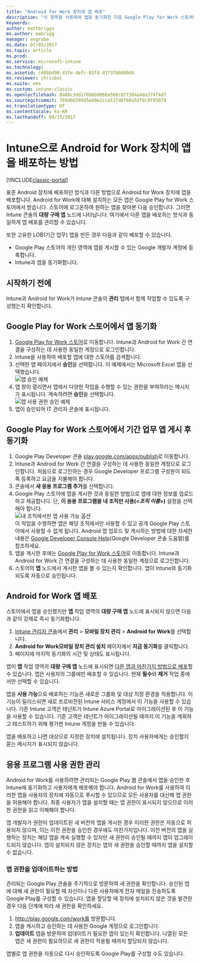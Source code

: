 ```yaml
---
title: "Android for Work 장치에 앱 배포"
description: "이 항목을 사용하여 앱을 동기화한 다음 Google Play for Work 스토어에서 Android for Work 장치로 배포합니다."
keywords: 
author: mattbriggs
ms.author: mabrigg
manager: angrobe
ms.date: 07/03/2017
ms.topic: article
ms.prod: 
ms.service: microsoft-intune
ms.technology: 
ms.assetid: cd0bbd90-d3fe-4efc-83fd-d1f3f86800d4
ms.reviewer: chrisbal
ms.suite: ems
ms.custom: intune-classic
ms.openlocfilehash: 0a00c3dd1f6b6b8066a568c87f304a4da374f4d7
ms.sourcegitcommit: 769db6599d5eb0e2cca537d0f60a5df9c9f05079
ms.translationtype: HT
ms.contentlocale: ko-KR
ms.lasthandoff: 09/15/2017
---
```

# <a name="how-to-deploy-apps-to-android-for-work-devices-with-intune"></a>Intune으로 Android for Work 장치에 앱을 배포하는 방법

[!INCLUDE[classic-portal](../includes/classic-portal.md)]

표준 Android 장치에 배포하던 방식과 다른 방법으로 Android for Work 장치에 앱을 배포합니다. Android for Work에 대해 설치하는 모든 앱은 Google Play for Work 스토어에서 받습니다. 스토어에 로그온하여 원하는 앱을 찾아본 다음 승인합니다.
그러면 Intune 콘솔의 **대량 구매 앱** 노드에 나타납니다. 여기에서 다른 앱을 배포하는 방식과 동일하게 앱 배포를 관리할 수 있습니다.

또한 고유한 LOB(기간 업무) 앱을 만든 경우 다음과 같이 배포할 수 있습니다.
- Google Play 스토어의 개인 영역에 앱을 게시할 수 있는 Google 개발자 계정에 등록합니다.
- Intune과 앱을 동기화합니다.

## <a name="before-you-start"></a>시작하기 전에

Intune과 Android for Work가 Intune 콘솔의 **관리** 탭에서 함께 작업할 수 있도록 구성했는지 확인합니다.

## <a name="synchronize-an-app-from-the-google-play-for-work-store"></a>Google Play for Work 스토어에서 앱 동기화


1. [Google Play for Work 스토어](https://play.google.com/work)로 이동합니다. Intune과 Android for Work 간 연결을 구성하는 데 사용한 동일한 계정으로 로그인합니다.
2. Intune을 사용하여 배포할 앱에 대한 스토어를 검색합니다.
3. 선택한 앱 페이지에서 **승인**을 선택합니다. 이 예제에서는 Microsoft Excel 앱을 선택했습니다.<br>
  ![앱 승인 예제](media/approve.png)
4. 앱 창이 열리면서 앱에서 다양한 작업을 수행할 수 있는 권한을 부여하라는 메시지가 표시됩니다. 계속하려면 **승인**을 선택합니다.<br>
  ![앱 사용 권한 승인 예제](media/approve-app-permissions.png)
5. 앱이 승인되어 IT 관리자 콘솔에 표시됩니다.

## <a name="publish-then-synchronize-a-line-of-business-app-from-the-google-play-for-work-store"></a>Google Play for Work 스토어에서 기간 업무 앱 게시 후 동기화

1. Google Play Developer 콘솔 [play.google.com/apps/publish](https://play.google.com/apps/publish)로 이동합니다.
2. Intune과 Android for Work 간 연결을 구성하는 데 사용한 동일한 계정으로 로그인합니다. 처음으로 로그인하는 경우 Google Developer 프로그램 구성원이 되도록 등록하고 요금을 지불해야 합니다.
3. 콘솔에서 **새 응용 프로그램 추가**를 선택합니다.
4. Google Play 스토어에 앱을 게시한 것과 동일한 방법으로 앱에 대한 정보를 업로드하고 제공합니다. 단, **이 응용 프로그램을 내 조직만 사용(<*조직 이름*>)** 설정을 선택해야 합니다.<br>
  ![내 조직에서만 앱 사용 가능 옵션](media/restrict.png)<br>
이 작업을 수행하면 앱은 해당 조직에서만 사용할 수 있고 공개 Google Play 스토어에서 사용할 수 없게 됩니다.
Android 앱 업로드 및 게시하는 방법에 대한 자세한 내용은 [Google Developer Console Help](https://support.google.com/googleplay/android-developer/answer/113469)(Google Developer 콘솔 도움말)를 참조하세요.
5. 앱을 게시한 후에는 [Google Play for Work 스토어](https://play.google.com/work)로 이동합니다. Intune과 Android for Work 간 연결을 구성하는 데 사용한 동일한 계정으로 로그인합니다.
6. 스토어의 **앱** 노드에서 게시한 앱을 볼 수 있는지 확인합니다. 앱이 Intune와 동기화되도록 자동으로 승인됩니다.

## <a name="deploy-an-android-for-work-app"></a>Android for Work 앱 배포

스토어에서 앱을 승인했지만 **앱** 작업 영역의 **대량 구매 앱** 노드에 표시되지 않으면 다음과 같이 강제로 즉시 동기화합니다.

1. [Intune 관리자 콘솔](https://manage.microsoft.com)에서 **관리** > **모바일 장치 관리** > **Android for Work**를 선택합니다.
2. **Android for Work모바일 장치 관리 설치** 페이지에서 **지금 동기화**를 클릭합니다.
3. 페이지에 마지막 동기화의 시간 및 상태도 표시됩니다.

앱이 **앱** 작업 영역의 **대량 구매 앱** 노드에 표시되면 [다른 앱과 마찬가지 방법으로 배포](deploy-apps-in-microsoft-intune.md)할 수 있습니다. 앱은 사용자의 그룹에만 배포할 수 있습니다. 현재 **필수**와 **제거** 작업 중에서만 선택할 수 있습니다.

앱을 **사용 가능**으로 배포하는 기능은 새로운 그룹화 및 대상 지정 환경을 적용합니다. 이 기능이 릴리스되면 새로 프로비전된 Intune 서비스 계정에서 이 기능을 사용할 수 있습니다. 기존 Intune 고객은 테넌트가 Intune Azure Portal로 마이그레이션된 후 이 기능을 사용할 수 있습니다. 기존 고객은 테넌트가 마이그레이션될 때까지 이 기능을 계획하고 테스트하기 위해 평가판 Intune 계정을 만들 수 있습니다.

앱을 배포하고 나면 대상으로 지정한 장치에 설치됩니다. 장치 사용자에게는 승인할지 묻는 메시지가 표시되지 않습니다.

## <a name="manage-app-permissions"></a>응용 프로그램 사용 권한 관리
Android for Work를 사용하려면 관리되는 Google Play 웹 콘솔에서 앱을 승인한 후 Intune에 동기화하고 사용자에게 배포해야 합니다.  Android for Work를 사용하여 이러한 앱을 사용자의 장치에 자동으로 푸시할 수 있으므로 모든 사용자를 대신해 앱 권한을 허용해야 합니다.  최종 사용자가 앱을 설치할 때는 앱 권한이 표시되지 않으므로 이러한 권한을 읽고 이해해야 합니다.

앱 개발자가 권한이 업데이트된 새 버전의 앱을 게시한 경우 이러한 권한은 자동으로 허용되지 않으며, 이는 이전 권한을 승인한 경우에도 마찬가지입니다. 이전 버전의 앱을 실행하는 장치는 해당 앱을 계속 실행할 수 있지만 새 권한이 승인될 때까지 앱이 업그레이드되지 않습니다. 앱이 설치되지 않은 장치는 앱의 새 권한을 승인할 때까지 앱을 설치할 수 없습니다.

### <a name="how-to-update-app-permissions"></a>앱 권한을 업데이트하는 방법

관리되는 Google Play 콘솔을 주기적으로 방문하여 새 권한을 확인합니다. 승인된 앱에 대해 새 권한이 필요할 때 자신이나 다른 사용자에게 전자 메일을 전송하도록 Google Play를 구성할 수 있습니다. 앱을 할당할 때 장치에 설치되지 않은 것을 발견한 경우 다음 단계에 따라 새 권한을 확인하세요.

1. http://play.google.com/work를 방문합니다.
2. 앱을 게시하고 승인하는 데 사용한 Google 계정으로 로그인합니다.
3. **업데이트** 탭을 방문하여 업데이트가 필요한 앱이 있는지 확인합니다.  나열된 모든 앱은 새 권한이 필요하므로 새 권한이 적용될 때까지 할당되지 않습니다.  

앱별로 앱 권한을 자동으로 다시 승인하도록 Google Play를 구성할 수도 있습니다. 
